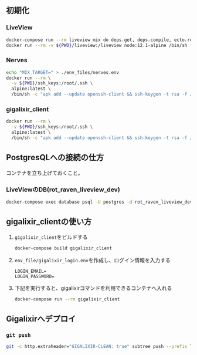 ## 初期化

### LiveView
```sh
docker-compose run --rm liveview mix do deps.get, deps.compile, ecto.reset
docker run --rm -v ${PWD}/liveview:/liveview node:12.1-alpine /bin/sh -c "cd /liveview/assets && yarn"
```

### Nerves
```sh
echo "MIX_TARGET=" > ./env_files/nerves.env
docker run --rm \
  -v ${PWD}/ssh_keys:/root/.ssh \
  alpine:latest \
  /bin/sh -c "apk add --update openssh-client && ssh-keygen -t rsa -f /root/.ssh/id_rsa -N \"\""
```

### gigalixir_client
```sh
docker run --rm \
  -v ${PWD}/ssh_keys:/root/.ssh \
  alpine:latest \
  /bin/sh -c "apk add --update openssh-client && ssh-keygen -t rsa -f /root/.ssh/rsa_gigalixir -N \"\""
```

## PostgresQLへの接続の仕方
コンテナを立ち上げておくこと。

### LiveViewのDB(rot_raven_liveview_dev)
```sh
docker-compose exec database psql -U postgres -d rot_raven_liveview_dev
```

## gigalixir_clientの使い方
1. `gigalixir_client`をビルドする
    ```sh
    docker-compose build gigalixir_client
    ```
2. `env_file/gigalixir_login.env`を作成し、ログイン情報を入力する
    ```env
    LOGIN_EMAIL=
    LOGIN_PASSWORD=
    ```
3. 下記を実行すると、gigalixirコマンドを利用できるコンテナへ入れる
    ```sh
    docker-compose run --rm gigalixir_client
    ```


## Gigalixirへデプロイ

### `git push`
```sh
git -c http.extraheader="GIGALIXIR-CLEAN: true" subtree push --prefix liveview gigalixir master
```
